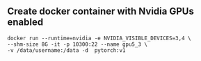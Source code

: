 ## Create docker container with Nvidia GPUs enabled
```
docker run --runtime=nvidia -e NVIDIA_VISIBLE_DEVICES=3,4 \
--shm-size 8G -it -p 10300:22 --name gpu5_3 \
-v /data/username:/data -d  pytorch:v1
```
